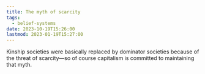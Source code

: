 ```yaml
---
title: The myth of scarcity
tags:
  - belief-systems
date: 2023-10-19T15:26:00
lastmod: 2023-01-19T15:27:00
---
```


Kinship societies were basically replaced by dominator societies because of the threat of scarcity—so of course capitalism is committed to maintaining that myth.
